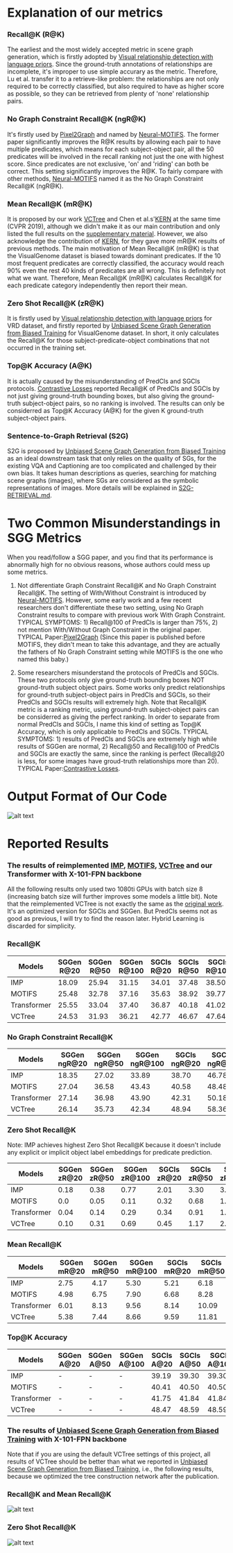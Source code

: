 # Explanation of our metrics
### Recall@K (R@K)
The earliest and the most widely accepted metric in scene graph generation, which is firstly adopted by [Visual relationship detection with language priors](https://arxiv.org/abs/1608.00187). Since the ground-truth annotations of relationships are incomplete, it's improper to use simple accurary as the metric. Therefore, Lu et al. transfer it to a retrieve-like problem: the relationships are not only required to be correctly classified, but also required to have as higher score as possible, so they can be retrieved from plenty of 'none' relationship pairs.

### No Graph Constraint Recall@K (ngR@K)
It's firstly used by [Pixel2Graph](https://arxiv.org/abs/1706.07365) and named by [Neural-MOTIFS](https://arxiv.org/abs/1711.06640). The former paper significantly improves the R@K results by allowing each pair to have multiple predicates, which means for each subject-object pair, all the 50 predicates will be involved in the recall ranking not just the one with highest score. Since predicates are not exclusive, 'on' and 'riding' can both be correct. This setting significantly improves the R@K. To fairly compare with other methods, [Neural-MOTIFS](https://arxiv.org/abs/1711.06640) named it as the No Graph Constraint Recall@K (ngR@K).

### Mean Recall@K (mR@K)
It is proposed by our work [VCTree](https://arxiv.org/abs/1812.01880) and Chen et al.s'[KERN](https://arxiv.org/abs/1903.03326) at the same time (CVPR 2019), although we didn't make it as our main contribution and only listed the full results on the [supplementary material](https://zpascal.net/cvpr2019/Tang_Learning_to_Compose_CVPR_2019_supplemental.pdf). However, we also acknowledge the contribution of [KERN](https://arxiv.org/abs/1903.03326), for they gave more mR@K results of previous methods. The main motivation of Mean Recall@K (mR@K) is that the VisualGenome dataset is biased towards dominant predicates. If the 10 most frequent predicates are correctly classified, the accuracy would reach 90% even the rest 40 kinds of predicates are all wrong. This is definitely not what we want. Therefore, Mean Recall@K (mR@K) calculates Recall@K for each predicate category independently then report their mean. 

### Zero Shot Recall@K (zR@K)
It is firstly used by [Visual relationship detection with language priors](https://arxiv.org/abs/1608.00187) for VRD dataset, and firstly reported by  [Unbiased Scene Graph Generation from Biased Training](https://arxiv.org/abs/2002.11949) for VisualGenome dataset. In short, it only calculates the Recall@K for those subject-predicate-object combinations that not occurred in the training set.

### Top@K Accuracy (A@K) 
It is actually caused by the misunderstanding of PredCls and SGCls protocols. [Contrastive Losses](https://arxiv.org/abs/1903.02728) reported Recall@K of PredCls and SGCls by not just giving ground-truth bounding boxes, but also giving the ground-truth subject-object pairs, so no ranking is involved. The results can only be considerred as Top@K Accuracy (A@K) for the given K ground-truth subject-object pairs. 

### Sentence-to-Graph Retrieval (S2G)
S2G is proposed by [Unbiased Scene Graph Generation from Biased Training](https://arxiv.org/abs/2002.11949) as an ideal downstream task that only relies on the quality of SGs, for the existing VQA and Captioning are too complicated and challenged by their own bias. It takes human descriptions as queries, searching for matching scene graphs (images), where SGs are considered as the symbolic representations of images. More details will be explained in [S2G-RETRIEVAL.md](maskrcnn_benchmark/image_retrieval/S2G-RETRIEVAL.md).

# Two Common Misunderstandings in SGG Metrics
When you read/follow a SGG paper, and you find that its performance is abnormally high for no obvious reasons, whose authors could mess up some metrics.

1. Not differentiate Graph Constraint Recall@K and No Graph Constraint Recall@K. The setting of With/Without Constraint is introduced by [Neural-MOTIFS](https://arxiv.org/abs/1711.06640). However, some early work and a few recent researchers don't differentiate these two setting, using No Graph Constraint results to compare with previous work With Graph Constraint. TYPICAL SYMPTOMS: 1) Recall@100 of PredCls is larger than 75%, 2) not mention With/Without Graph Constraint in the original paper. TYPICAL Paper:[Pixel2Graph](https://arxiv.org/abs/1706.07365) (Since this paper is published before MOTIFS, they didn't mean to take this advantage, and they are actually the fathers of No Graph Constraint setting while MOTIFS is the one who named this baby.)

2. Some researchers misunderstand the protocols of PredCls and SGCls. These two protocols only give ground-truth bounding boxes NOT ground-truth subject object pairs. Some works only predict relationships for ground-truth subject-object pairs in PredCls and SGCls, so their PredCls and SGCls results will extremely high. Note that Recall@K metric is a ranking metric, using ground-truth subject-object pairs can be considerred as giving the perfect ranking. In order to separate from normal PredCls and SGCls,  I name this kind of setting as Top@K Accuracy, which is only applicable to PredCls and SGCls. TYPICAL SYMPTOMS: 1) results of PredCls and SGCls are extremely high while results of SGGen are normal, 2) Recall@50 and Recall@100 of PredCls and SGCls are exactly the same, since the ranking is perfect (Recall@20 is less, for some images have groud-truth relationships more than 20). TYPICAL Paper:[Contrastive Losses](https://arxiv.org/abs/1903.02728).

# Output Format of Our Code

![alt text](demo/output_format.png "from 'screenshot'")


# Reported Results

### The results of reimplemented [IMP](https://arxiv.org/abs/1701.02426), [MOTIFS](https://arxiv.org/abs/1711.06640), [VCTree](https://arxiv.org/abs/1812.01880) and our Transformer with X-101-FPN backbone
All the following results only used two 1080ti GPUs with batch size 8 (increasing batch size will further improves some models a little bit). Note that the reimplemented VCTree is not exactly the same as the [original work](https://github.com/KaihuaTang/VCTree-Scene-Graph-Generation). It's an optimized version for SGCls and SGGen. But PredCls seems not as good as previous, I will try to find the reason later. Hybrid Learning is discarded for simplicity.

### Recall@K

Models | SGGen R@20 | SGGen R@50 | SGGen R@100 | SGCls R@20 | SGCls R@50 | SGCls R@100 | PredCls R@20 | PredCls R@50 | PredCls R@100
-- | -- | -- | -- | -- | -- | -- | -- | -- | -- 
IMP | 18.09 | 25.94 | 31.15 | 34.01 | 37.48 | 38.50 | 54.34 | 61.05 | 63.06
MOTIFS | 25.48 | 32.78 | 37.16 | 35.63 | 38.92 | 39.77 | 58.46 | 65.18 | 67.01
Transformer | 25.55 | 33.04 | 37.40 | 36.87 | 40.18 | 41.02 | 59.06 | 65.55 | 67.29
VCTree | 24.53 | 31.93 | 36.21 | 42.77 | 46.67 | 47.64 | 59.02 | 65.42 | 67.18

### No Graph Constraint Recall@K

Models | SGGen ngR@20 | SGGen ngR@50 | SGGen ngR@100 | SGCls ngR@20 | SGCls ngR@50 | SGCls ngR@100 | PredCls ngR@20 | PredCls ngR@50 | PredCls ngR@100
-- | -- | -- | -- | -- | -- | -- | -- | -- | -- 
IMP | 18.35 | 27.02 | 33.89 | 38.70 | 46.78 | 51.20 | 62.14 | 76.82 | 84.97
MOTIFS | 27.04 | 36.58 | 43.43 | 40.58 | 48.48 | 51.98 | 66.39 | 81.02 | 88.24
Transformer | 27.14 | 36.98 | 43.90 | 42.31 | 50.18 | 53.93 | 67.45 | 81.83 | 88.95
VCTree | 26.14 | 35.73 | 42.34 | 48.94 | 58.36 | 62.70 | 67.20 | 81.63 | 88.83

### Zero Shot Recall@K 
Note: IMP achieves highest Zero Shot Recall@K because it doesn't include any explicit or implicit object label embeddings for predicate prediction.

Models | SGGen zR@20 | SGGen zR@50 | SGGen zR@100 | SGCls zR@20 | SGCls zR@50 | SGCls zR@100 | PredCls zR@20 | PredCls zR@50 | PredCls zR@100
-- | -- | -- | -- | -- | -- | -- | -- | -- | -- 
IMP | 0.18 | 0.38 | 0.77 | 2.01 | 3.30 | 3.92 | 12.17 | 17.66 | 20.25
MOTIFS | 0.0 | 0.05 | 0.11 | 0.32 | 0.68 | 1.13 | 1.08 | 3.24 | 5.36
Transformer | 0.04 | 0.14 | 0.29 | 0.34 | 0.91 | 1.39 | 1.35 | 3.63 | 5.64
VCTree | 0.10 | 0.31 | 0.69 | 0.45 | 1.17 | 2.08| 1.04 | 3.27 | 5.51

### Mean Recall@K 

Models | SGGen mR@20 | SGGen mR@50 | SGGen mR@100 | SGCls mR@20 | SGCls mR@50 | SGCls mR@100 | PredCls mR@20 | PredCls mR@50 | PredCls mR@100
-- | -- | -- | -- | -- | -- | -- | -- | -- | -- 
IMP | 2.75 | 4.17 | 5.30 | 5.21 | 6.18 | 6.53 | 8.85 | 10.97 | 11.77
MOTIFS | 4.98 | 6.75 | 7.90 | 6.68 | 8.28 | 8.81 | 11.67 | 14.79 | 16.08
Transformer | 6.01 | 8.13 | 9.56 | 8.14 | 10.09 | 10.73 | 12.77 | 16.30 | 17.63
VCTree | 5.38 | 7.44 | 8.66 | 9.59 | 11.81 | 12.52 | 13.12 | 16.74 | 18.16

### Top@K Accuracy

Models | SGGen A@20 | SGGen A@50 | SGGen A@100 | SGCls A@20 | SGCls A@50 | SGCls A@100 | PredCls A@20 | PredCls A@50 | PredCls A@100
-- | -- | -- | -- | -- | -- | -- | -- | -- | -- 
IMP | - | - | - | 39.19 | 39.30 | 39.30 | 64.88 | 65.12 | 65.12
MOTIFS | - | - | - | 40.41 | 40.50 | 40.50 | 68.87 | 69.14 | 69.14
Transformer | - | - | - | 41.75 | 41.84 | 41.84 | 69.08 | 69.36 | 69.36
VCTree | - | - | - | 48.47 | 48.59 | 48.59 | 68.92 | 69.19 | 69.19

### The results of [Unbiased Scene Graph Generation from Biased Training](https://arxiv.org/abs/2002.11949) with X-101-FPN backbone

Note that if you are using the default VCTree settings of this project, all results of VCTree should be better than what we reported in [Unbiased Scene Graph Generation from Biased Training](https://arxiv.org/abs/2002.11949), i.e., the following results, because we optimized the tree construction network after the publication.

### Recall@K and Mean Recall@K 

![alt text](demo/TDE_Results1.png "from 'Unbiased Scene Graph Generation from Biased Training'")

### Zero Shot Recall@K

![alt text](demo/TDE_Results2.png "from 'Unbiased Scene Graph Generation from Biased Training'")
